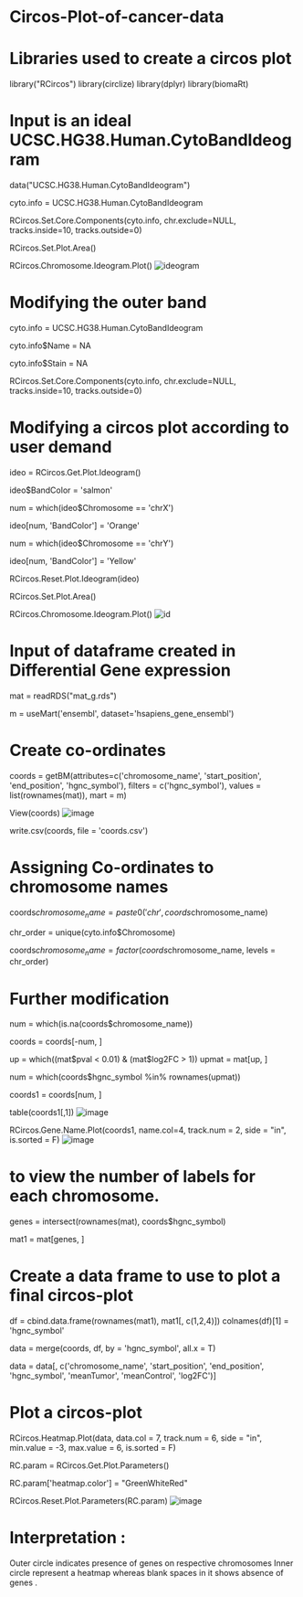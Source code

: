 # Circos-Plot-of-cancer-data
# Libraries used to create a circos plot 
library("RCircos")
library(circlize)
library(dplyr)
library(biomaRt) 

# Input is an ideal UCSC.HG38.Human.CytoBandIdeogram
data("UCSC.HG38.Human.CytoBandIdeogram")

cyto.info = UCSC.HG38.Human.CytoBandIdeogram

RCircos.Set.Core.Components(cyto.info, 
                            chr.exclude=NULL, 
                            tracks.inside=10, 
                            tracks.outside=0)

RCircos.Set.Plot.Area()

RCircos.Chromosome.Ideogram.Plot()
![ideogram](https://user-images.githubusercontent.com/110582335/197979302-187ee3e5-00e5-4b01-961f-c698e99e40dd.png)

# Modifying the outer band
cyto.info = UCSC.HG38.Human.CytoBandIdeogram

cyto.info$Name = NA

cyto.info$Stain = NA

RCircos.Set.Core.Components(cyto.info, 
                            chr.exclude=NULL, 
                            tracks.inside=10, 
                            tracks.outside=0)

# Modifying a circos plot according to user demand 
ideo = RCircos.Get.Plot.Ideogram()

ideo$BandColor = 'salmon'

num = which(ideo$Chromosome == 'chrX')

ideo[num, 'BandColor'] = 'Orange'

num = which(ideo$Chromosome == 'chrY')

ideo[num, 'BandColor'] = 'Yellow'


RCircos.Reset.Plot.Ideogram(ideo)

RCircos.Set.Plot.Area()

RCircos.Chromosome.Ideogram.Plot()
![id](https://user-images.githubusercontent.com/110582335/197979781-2bbc2ef2-d295-43dd-befb-6a94a8d57381.png)


# Input of dataframe created in Differential Gene expression 
mat = readRDS("mat_g.rds")

m = useMart('ensembl', dataset='hsapiens_gene_ensembl')

# Create co-ordinates 
coords = getBM(attributes=c('chromosome_name', 'start_position', 
                            'end_position', 'hgnc_symbol'),
               filters = c('hgnc_symbol'),
               values = list(rownames(mat)),
               mart = m)

View(coords)
![image](https://user-images.githubusercontent.com/110582335/200104864-c3e048d4-a40a-46e7-9068-8e4cdcaf1922.png)

write.csv(coords, file = 'coords.csv')

# Assigning Co-ordinates to chromosome names
coords$chromosome_name = paste0('chr', coords$chromosome_name)

chr_order = unique(cyto.info$Chromosome)

coords$chromosome_name = factor(coords$chromosome_name, levels = chr_order)

# Further modification
num = which(is.na(coords$chromosome_name))

coords = coords[-num, ]

up = which((mat$pval < 0.01) &
             (mat$log2FC > 1))
upmat = mat[up, ]

num = which(coords$hgnc_symbol %in% rownames(upmat))

coords1 = coords[num, ]

table(coords1[,1])
![image](https://user-images.githubusercontent.com/110582335/200104844-99b8ffa1-6822-4881-9139-d1252eea7047.png)

RCircos.Gene.Name.Plot(coords1, name.col=4, track.num = 2, side = "in",
                       is.sorted = F)
     ![image](https://user-images.githubusercontent.com/110582335/200104751-f3f34957-d06a-495e-b5a0-ffabf6605057.png)
                  

# to view the number of labels for each chromosome.
genes = intersect(rownames(mat), coords$hgnc_symbol)

mat1 = mat[genes, ]

# Create a data frame to use to plot a final circos-plot 
df = cbind.data.frame(rownames(mat1), mat1[, c(1,2,4)])
colnames(df)[1] = 'hgnc_symbol'

data = merge(coords, df, by = 'hgnc_symbol', all.x = T)

data = data[, c('chromosome_name', 'start_position',
                'end_position', 'hgnc_symbol',
                'meanTumor', 'meanControl', 'log2FC')]
                
# Plot a circos-plot 
RCircos.Heatmap.Plot(data, data.col = 7, track.num = 6, side = "in",
                     min.value = -3, max.value = 6, 
                     is.sorted = F)

RC.param = RCircos.Get.Plot.Parameters()

RC.param['heatmap.color'] = "GreenWhiteRed"

RCircos.Reset.Plot.Parameters(RC.param)
![image](https://user-images.githubusercontent.com/110582335/200104612-5d46e401-f2fd-416c-8b11-245c531c92c8.png)


# Interpretation :
Outer circle indicates presence of genes on respective chromosomes 
Inner circle represent a heatmap whereas blank spaces in it shows absence of genes .
